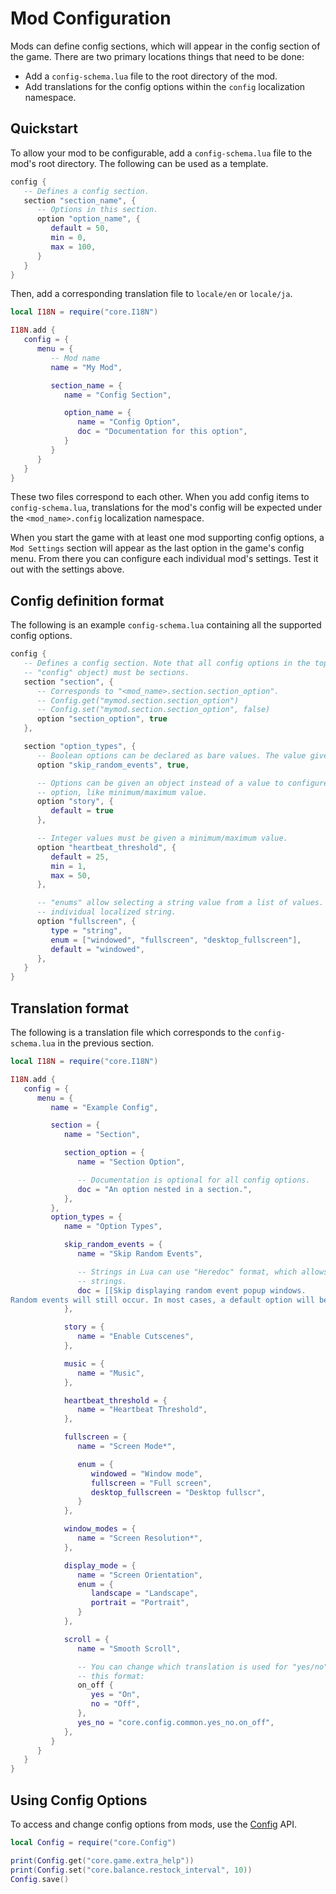 # Mod Configuration

Mods can define config sections, which will appear in the config section of the game. There are two primary locations things that need to be done:

- Add a `config-schema.lua` file to the root directory of the mod.
- Add translations for the config options within the `config` localization namespace.


## Quickstart

To allow your mod to be configurable, add a `config-schema.lua` file to the mod's root directory. The following can be used as a template.

```lua
config {
   -- Defines a config section.
   section "section_name", {
      -- Options in this section.
      option "option_name", {
         default = 50,
         min = 0,
         max = 100,
      }
   }
}
```

Then, add a corresponding translation file to `locale/en` or `locale/ja`.

```lua
local I18N = require("core.I18N")

I18N.add {
   config = {
      menu = {
         -- Mod name
         name = "My Mod",

         section_name = {
            name = "Config Section",

            option_name = {
               name = "Config Option",
               doc = "Documentation for this option",
            }
         }
      }
   }
}
```

These two files correspond to each other. When you add config items to `config-schema.lua`, translations for the mod's config will be expected under the `<mod_name>.config` localization namespace.

When you start the game with at least one mod supporting config options, a `Mod Settings` section will appear as the last option in the game's config menu. From there you can configure each individual mod's settings. Test it out with the settings above.


## Config definition format

The following is an example `config-schema.lua` containing all the supported config options.

```lua
config {
   -- Defines a config section. Note that all config options in the top level (inside the root
   -- "config" object) must be sections.
   section "section", {
      -- Corresponds to "<mod_name>.section.section_option".
      -- Config.get("mymod.section.section_option")
      -- Config.set("mymod.section.section_option", false)
      option "section_option", true
   },

   section "option_types", {
      -- Boolean options can be declared as bare values. The value given is the default.
      option "skip_random_events", true,

      -- Options can be given an object instead of a value to configure more details about the
      -- option, like minimum/maximum value.
      option "story", {
         default = true
      },

      -- Integer values must be given a minimum/maximum value.
      option "heartbeat_threshold", {
         default = 25,
         min = 1,
         max = 50,
      },

      -- "enums" allow selecting a string value from a list of values. They each have an
      -- individual localized string.
      option "fullscreen", {
         type = "string",
         enum = ["windowed", "fullscreen", "desktop_fullscreen"],
         default = "windowed",
      },
   }
}
```


## Translation format

The following is a translation file which corresponds to the `config-schema.lua` in the previous section.


```lua
local I18N = require("core.I18N")

I18N.add {
   config = {
      menu = {
         name = "Example Config",

         section = {
            name = "Section",

            section_option = {
               name = "Section Option",

               -- Documentation is optional for all config options.
               doc = "An option nested in a section.",
            },
         },
         option_types = {
            name = "Option Types",

            skip_random_events = {
               name = "Skip Random Events",

               -- Strings in Lua can use "Heredoc" format, which allows writing multiline
               -- strings.
               doc = [[Skip displaying random event popup windows.
Random events will still occur. In most cases, a default option will be chosen.]],
            },

            story = {
               name = "Enable Cutscenes",
            },

            music = {
               name = "Music",
            },

            heartbeat_threshold = {
               name = "Heartbeat Threshold",
            },

            fullscreen = {
               name = "Screen Mode*",

               enum = {
                  windowed = "Window mode",
                  fullscreen = "Full screen",
                  desktop_fullscreen = "Desktop fullscr",
               }
            },

            window_modes = {
               name = "Screen Resolution*",
            },

            display_mode = {
               name = "Screen Orientation",
               enum = {
                  landscape = "Landscape",
                  portrait = "Portrait",
               }
            },

            scroll = {
               name = "Smooth Scroll",

               -- You can change which translation is used for "yes/no" options. It should have
               -- this format:
               on_off {
                  yes = "On",
                  no = "Off",
               },
               yes_no = "core.config.common.yes_no.on_off",
            },
         }
      }
   }
}
```

## Using Config Options

To access and change config options from mods, use the [Config](../modules/Config.html) API.

```lua
local Config = require("core.Config")

print(Config.get("core.game.extra_help"))
print(Config.set("core.balance.restock_interval", 10))
Config.save()
```
